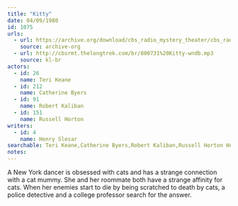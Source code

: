 ```yaml
---
title: "Kitty"
date: 04/09/1980
id: 1075
urls: 
  - url: https://archive.org/download/cbs_radio_mystery_theater/cbs_radio_mystery_theater-1051-1100.zip/cbs_radio_mystery_theater-1051-1100%2Fcbsrmt_1075_kitty.mp3
    source: archive-org
  - url: http://cbsrmt.thelongtrek.com/br/800731%20Kitty-wndb.mp3
    source: kl-br
actors:  
  - id: 26
    name: Teri Keane  
  - id: 212
    name: Catherine Byers  
  - id: 91
    name: Robert Kaliban  
  - id: 151
    name: Russell Horton
writers:  
  - id: 4
    name: Henry Slesar
searchable: Teri Keane,Catherine Byers,Robert Kaliban,Russell Horton Henry Slesar
notes:  
---
```

A New York dancer is obsessed with cats and has a strange connection with a cat mummy. She and her roommate both have a strange affinity for cats. When her enemies start to die by being scratched to death by cats, a police detective and a college professor search for the answer.